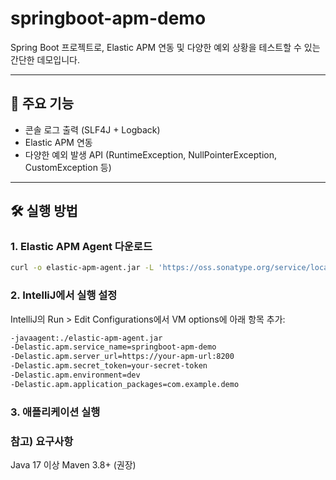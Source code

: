 # springboot-apm-demo

Spring Boot 프로젝트로, Elastic APM 연동 및 다양한 예외 상황을 테스트할 수 있는 간단한 데모입니다.

---

## 🚀 주요 기능

- 콘솔 로그 출력 (SLF4J + Logback)
- Elastic APM 연동
- 다양한 예외 발생 API (RuntimeException, NullPointerException, CustomException 등)

---

## 🛠️ 실행 방법

### 1. Elastic APM Agent 다운로드

```bash
curl -o elastic-apm-agent.jar -L 'https://oss.sonatype.org/service/local/artifact/maven/redirect?r=releases&g=co.elastic.apm&a=elastic-apm-agent&v=LATEST'
```

### 2. IntelliJ에서 실행 설정
IntelliJ의 Run > Edit Configurations에서 VM options에 아래 항목 추가:
```bash
-javaagent:./elastic-apm-agent.jar
-Delastic.apm.service_name=springboot-apm-demo
-Delastic.apm.server_url=https://your-apm-url:8200
-Delastic.apm.secret_token=your-secret-token
-Delastic.apm.environment=dev
-Delastic.apm.application_packages=com.example.demo
```
### 3. 애플리케이션 실행

### 참고) 요구사항
Java 17 이상
Maven 3.8+ (권장)
